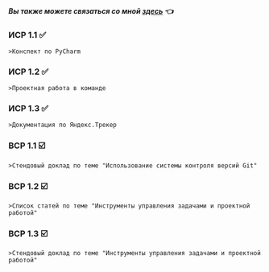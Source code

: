
#### *Вы также можете связаться со мной [здесь](https://vk.com/nestessia) 👈*



### ИСР 1.1 ✅
    >Конспект по PyCharm 


### ИСР 1.2 ✅
    >Проектная работа в команде


### ИСР 1.3 ✅
    >Документация по Яндекс.Трекер


### ВСР 1.1 ☑️
    >Стендовый доклад по теме "Использование системы контроля версий Git"
    

### ВСР 1.2 ☑️
    >Список статей по теме "Инструменты управления задачами и проектной работой" 
    
    
### ВСР 1.3 ☑️
    >Стендовый доклад по теме "Инструменты управления задачами и проектной работой"
